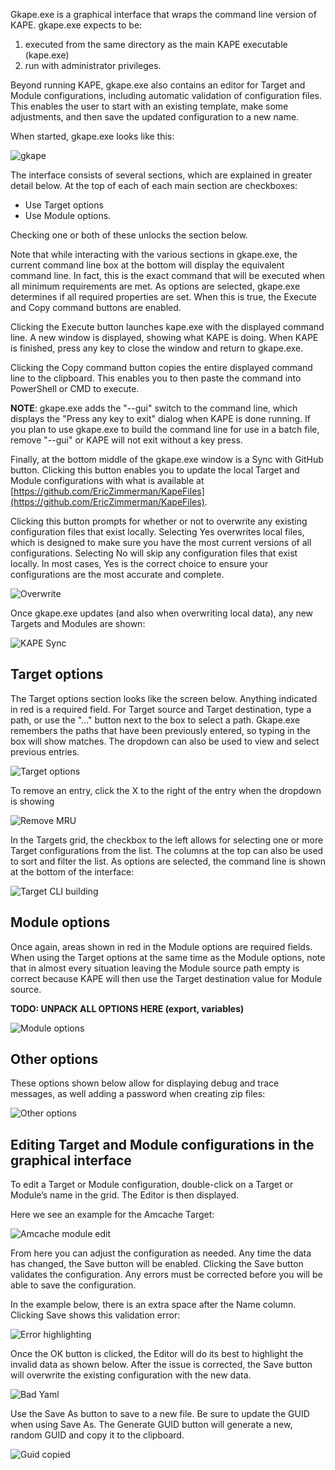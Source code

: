 Gkape.exe is a graphical interface that wraps the command line version of KAPE. gkape.exe expects to be:

1. executed from the same directory as the main KAPE executable (kape.exe)
2. run with administrator privileges.

Beyond running KAPE, gkape.exe also contains an editor for Target and Module configurations, including automatic validation of configuration files. This enables the user to start with an existing template, make some adjustments, and then save the updated configuration to a new name.

When started, gkape.exe looks like this:

![gkape](https://raw.githubusercontent.com/EricZimmerman/KapeDocs/master/Pictures/gkape.jpg)

The interface consists of several sections, which are explained in greater detail below. At the top of each of each main section are checkboxes: 

* Use Target options
* Use Module options. 

Checking one or both of these unlocks the section below.

Note that while interacting with the various sections in gkape.exe, the current command line box at the bottom will display the equivalent command line. In fact, this is the exact command that will be executed when all minimum requirements are met. As options are selected, gkape.exe determines if all required properties are set. When this is true, the Execute and Copy command buttons are enabled.

Clicking the Execute button launches kape.exe with the displayed command line. A new window is displayed, showing what KAPE is doing. When KAPE is finished, press any key to close the window and return to gkape.exe.

Clicking the Copy command button copies the entire displayed command line to the clipboard. This enables you to then paste the command into PowerShell or CMD to execute.

**NOTE**: gkape.exe adds the "--gui" switch to the command line, which displays the "Press any key to exit" dialog when KAPE is done running. If you plan to use gkape.exe to build the command line for use in a batch file, remove "--gui" or KAPE will not exit without a key press.

Finally, at the bottom middle of the gkape.exe window is a Sync with GitHub button. Clicking this button enables you to update the local Target and Module configurations with what is available at [https://github.com/EricZimmerman/KapeFiles](https://github.com/EricZimmerman/KapeFiles).

Clicking this button prompts for whether or not to overwrite any existing configuration files that exist locally. Selecting Yes overwrites local files, which is designed to make sure you have the most current versions of all configurations. Selecting No will skip any configuration files that exist locally. In most cases, Yes is the correct choice to ensure your configurations are the most accurate and complete.

![Overwrite](https://raw.githubusercontent.com/EricZimmerman/KapeDocs/master/Pictures/OverwriteTM.jpg)

Once gkape.exe updates (and also when overwriting local data), any new Targets and Modules are shown:

![KAPE Sync](https://raw.githubusercontent.com/EricZimmerman/KapeDocs/master/Pictures/KapeSync.jpg)

## Target options
The Target options section looks like the screen below. Anything indicated in red is a required field. For Target source and Target destination, type a path, or use the "…" button next to the box to select a path. Gkape.exe remembers the paths that have been previously entered, so typing in the box will show matches. The dropdown can also be used to view and select previous entries.

![Target options](https://raw.githubusercontent.com/EricZimmerman/KapeDocs/master/Pictures/TargetOptions.jpg)

To remove an entry, click the X to the right of the entry when the dropdown is showing

![Remove MRU](https://raw.githubusercontent.com/EricZimmerman/KapeDocs/master/Pictures/RemoveMru.jpg)

In the Targets grid, the checkbox to the left allows for selecting one or more Target configurations from the list. The columns at the top can also be used to sort and filter the list. As options are selected, the command line is shown at the bottom of the interface:

![Target CLI building](https://raw.githubusercontent.com/EricZimmerman/KapeDocs/master/Pictures/TargetCLIBuild.jpg)

## Module options
Once again, areas shown in red in the Module options are required fields. When using the Target options at the same time as the Module options, note that in almost every situation leaving the Module source path empty is correct because KAPE will then use the Target destination value for Module source.

**TODO: UNPACK ALL OPTIONS HERE (export, variables)**

![Module options](https://raw.githubusercontent.com/EricZimmerman/KapeDocs/master/Pictures/ModuleOptions.jpg)

## Other options
These options shown below allow for displaying debug and trace messages, as well adding a password when creating zip files:

![Other options](https://raw.githubusercontent.com/EricZimmerman/KapeDocs/master/Pictures/OtherOptions.jpg)

## Editing Target and Module configurations in the graphical interface
To edit a Target or Module configuration, double-click on a Target or Module’s name in the grid. The Editor is then displayed. 

Here we see an example for the Amcache Target:

![Amcache module edit](https://raw.githubusercontent.com/EricZimmerman/KapeDocs/master/Pictures/amcacheModEdit.jpg)

From here you can adjust the configuration as needed. Any time the data has changed, the Save button will be enabled. Clicking the Save button validates the configuration. Any errors must be corrected before you will be able to save the configuration. 

In the example below, there is an extra space after the Name column. Clicking Save shows this validation error:

![Error highlighting](https://raw.githubusercontent.com/EricZimmerman/KapeDocs/master/Pictures/ErrorHighlight.jpg)

Once the OK button is clicked, the Editor will do its best to highlight the invalid data as shown below. After the issue is corrected, the Save button will overwrite the existing configuration with the new data.

![Bad Yaml](https://raw.githubusercontent.com/EricZimmerman/KapeDocs/master/Pictures/BadYaml.jpg)

Use the Save As button to save to a new file. Be sure to update the GUID when using Save As. The Generate GUID button will generate a new, random GUID and copy it to the clipboard.

![Guid copied](https://raw.githubusercontent.com/EricZimmerman/KapeDocs/master/Pictures/guidcopy.jpg)

